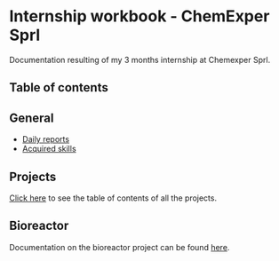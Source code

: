 # Internship workbook - ChemExper Sprl

Documentation resulting of my 3 months internship at Chemexper Sprl.

## Table of contents

## General

- [Daily reports](./general/dailyReports.md)
- [Acquired skills](./general/skills.md)

## Projects

[Click here](./projects/projects.md) to see the table of contents of all the projects.

## Bioreactor

Documentation on the bioreactor project can be found [here](./bioreactor/bioreactor.md).
